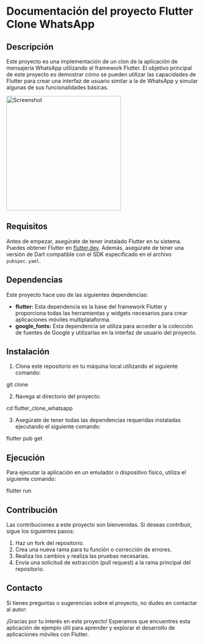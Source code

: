 # Documentación del proyecto Flutter Clone WhatsApp

## Descripción
Este proyecto es una implementación de un clon de la aplicación de mensajería WhatsApp utilizando el framework Flutter. El objetivo principal de este proyecto es demostrar cómo se pueden utilizar las capacidades de Flutter para crear una interfaz de usuario similar a la de WhatsApp y simular algunas de sus funcionalidades básicas.


<img src="https://github.com/arnoldbgm/flutter-whatsapp-clone/assets/108824074/f080654a-9e4b-45a7-95c0-130af2150d65" alt="Screenshot" width="300">


## Requisitos
Antes de empezar, asegúrate de tener instalado Flutter en tu sistema. Puedes obtener Flutter en [flutter.dev](https://flutter.dev/). Además, asegúrate de tener una versión de Dart compatible con el SDK especificado en el archivo `pubspec.yaml`.

## Dependencias
Este proyecto hace uso de las siguientes dependencias:

- **flutter:** Esta dependencia es la base del framework Flutter y proporciona todas las herramientas y widgets necesarios para crear aplicaciones móviles multiplataforma.
- **google_fonts:** Esta dependencia se utiliza para acceder a la colección de fuentes de Google y utilizarlas en la interfaz de usuario del proyecto.

## Instalación
1. Clona este repositorio en tu máquina local utilizando el siguiente comando:

git clone <URL del repositorio>

2. Navega al directorio del proyecto:

cd flutter_clone_whatsapp


3. Asegúrate de tener todas las dependencias requeridas instaladas ejecutando el siguiente comando:

flutter pub get

## Ejecución
Para ejecutar la aplicación en un emulador o dispositivo físico, utiliza el siguiente comando:

flutter run

## Contribución
Las contribuciones a este proyecto son bienvenidas. Si deseas contribuir, sigue los siguientes pasos:

1. Haz un fork del repositorio.
2. Crea una nueva rama para tu función o corrección de errores.
3. Realiza los cambios y realiza las pruebas necesarias.
4. Envía una solicitud de extracción (pull request) a la rama principal del repositorio.

## Contacto
Si tienes preguntas o sugerencias sobre el proyecto, no dudes en contactar al autor:

¡Gracias por tu interés en este proyecto! Esperamos que encuentres esta aplicación de ejemplo útil para aprender y explorar el desarrollo de aplicaciones móviles con Flutter.